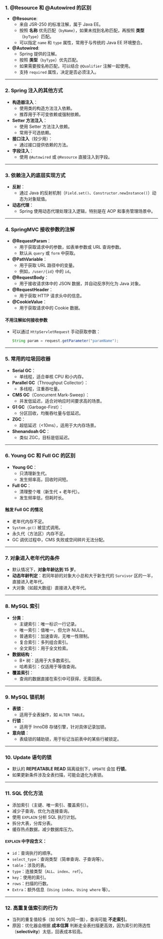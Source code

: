 ### 1. **@Resource 和 @Autowired 的区别**

- **@Resource**:
    - 来自 JSR-250 的标准注解，属于 Java EE。
    - 按照 **名称** 优先匹配（`byName`），如果未找到名称匹配，再按照 **类型**（`byType`）匹配。
    - 可以指定 `name` 和 `type` 属性，常用于与传统的 Java EE 环境整合。
- **@Autowired**:
    - Spring 提供的注解。
    - 按照 **类型**（`byType`）优先匹配。
    - 如果需要按名称匹配，可以结合 `@Qualifier` 注解一起使用。
    - 支持 `required` 属性，决定是否必须注入。

---

### 2. **Spring 注入的其他方式**

- **构造器注入**：
    - 使用类的构造方法注入依赖。
    - 推荐用于不可变依赖或强制依赖。
- **Setter 方法注入**：
    - 使用 Setter 方法注入依赖。
    - 常用于可选依赖。
- **接口注入**（较少用）：
    - 通过接口提供依赖的方法。
- **字段注入**：
    - 使用 `@Autowired` 或 `@Resource` 直接注入到字段。

---

### 3. **依赖注入的底层实现方式**

- **反射**：
    - 通过 Java 的反射机制（`Field.set()`、`Constructor.newInstance()`）动态为对象赋值。
- **动态代理**：
    - Spring 使用动态代理处理注入逻辑，特别是在 AOP 和事务管理场景中。

---

### 4. **SpringMVC 接收参数的注解**

- **@RequestParam**：
    - 用于获取请求中的参数，如表单参数或 URL 查询参数。
    - 默认从 `query` 或 `form` 中获取。
- **@PathVariable**：
    - 用于获取 URL 路径中的变量。
    - 例如，`/user/{id}` 中的 `id`。
- **@RequestBody**：
    - 用于接收请求体中的 JSON 数据，并自动反序列化为 Java 对象。
- **@RequestHeader**：
    - 用于获取 HTTP 请求头中的信息。
- **@CookieValue**：
    - 用于获取请求中的 Cookie 数据。

#### 不用注解如何接收参数

- 可以通过 `HttpServletRequest` 手动获取参数：
    
    ```java
    String param = request.getParameter("paramName");
    ```
    

---

### 5. **常用的垃圾回收器**

- **Serial GC**：
    - 单线程，适合单核 CPU 和小内存。
- **Parallel GC**（Throughput Collector）：
    - 多线程，注重吞吐量。
- **CMS GC**（Concurrent Mark-Sweep）：
    - 并发低延迟，适合对响应时间要求高的场景。
- **G1 GC**（Garbage-First）：
    - 分区回收，均衡吞吐量与低延迟。
- **ZGC**：
    - 超低延迟（<10ms），适用于大内存场景。
- **Shenandoah GC**：
    - 类似 ZGC，目标是低延迟。

---

### 6. **Young GC 和 Full GC 的区别**

- **Young GC**：
    - 只清理新生代。
    - 发生频率高，回收时间短。
- **Full GC**：
    - 清理整个堆（新生代 + 老年代）。
    - 发生频率低，但耗时长。

#### 触发 Full GC 的情况

- 老年代内存不足。
- `System.gc()` 被显式调用。
- 永久代（方法区）内存不足。
- GC 调优过程中，CMS 失败或空间碎片无法分配。

---

### 7. **对象进入老年代的条件**

- 默认情况下，**对象年龄达到 15 岁**。
- **动态年龄判定**：若同年龄的对象大小总和大于新生代的 `Survivor` 区的一半，直接进入老年代。
- 大对象（如超大数组）直接进入老年代。

---

### 8. **MySQL 索引**

- **分类**：
    - 主键索引：唯一标识一行记录。
    - 唯一索引：值唯一，但允许 NULL。
    - 普通索引：加速查询，无唯一性限制。
    - 复合索引：多列组合索引。
    - 全文索引：用于全文检索。
- **数据结构**：
    - B+ 树：适用于大多数索引。
    - 哈希索引：仅适用于等值查询。
- **覆盖索引**：
    - 查询的数据直接在索引中可获得，无需回表。

---

### 9. **MySQL 锁机制**

- **表锁**：
    - 适用于全表操作，如 `ALTER TABLE`。
- **行锁**：
    - 适用于 InnoDB 存储引擎，针对具体记录加锁。
- **意向锁**：
    - 表级锁的辅助锁，用于标记当前表中的某些行被锁定。

---

### 10. **Update 语句的锁**

- 默认的 **REPEATABLE READ** 隔离级别下，`UPDATE` 会加 **行锁**。
- 如果更新条件涉及全表扫描，可能会退化为表锁。

---

### 11. **SQL 优化方法**

- 添加索引（主键、唯一索引、覆盖索引）。
- 减少子查询，优化为连接查询。
- 使用 `EXPLAIN` 分析 SQL 执行计划。
- 拆分大表，分库分表。
- 缓存热点数据，减少数据库压力。

#### `EXPLAIN` 中字段含义：

- `id`：查询执行的顺序。
- `select_type`：查询类型（简单查询、子查询等）。
- `table`：涉及的表。
- `type`：连接类型（`ALL`、`index`、`ref`）。
- `key`：使用的索引。
- `rows`：扫描的行数。
- `Extra`：额外信息（`Using index`、`Using where` 等）。

---

### 12. **高重复值索引的行为**

- 当列的重复值较多（如 90% 为同一值），查询可能 **不走索引**。
- 原因：优化器会根据 **成本估算** 判断走全表扫描更高效，因为索引的筛选性（**selectivity**）太低，回表成本较高。